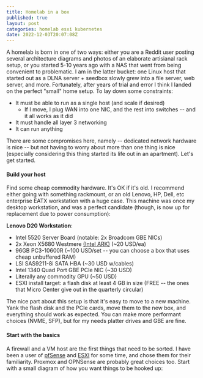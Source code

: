 ```yaml
---
title: Homelab in a box
published: true
layout: post
categories: homelab esxi kubernetes
date: 2022-12-03T20:07:08Z
---
```


A homelab is born in one of two ways: either you are a Reddit user posting several architecture diagrams and photos of an elaborate artisianal rack setup, or you started 5-10 years ago with a NAS that went from being convenient to problematic. I am in the latter bucket: one Linux host that started out as a DLNA server + seedbox slowly grew into a file server, web server, and more. Fortunately, after years of trial and error I think I landed on the perfect "small" home setup. To lay down some constraints:

- It must be able to run as a single host (and scale if desired)
  - If I move, I plug WAN into one NIC, and the rest into switches -- and it all works as it did
- It must handle all layer 3 networking
- It can run anything

There are some compromises here, namely -- dedicated network hardware is nice -- but not having to worry about more than one thing is nice (especially considering this thing started its life out in an apartment). Let's get started.

#### Build your host

Find some cheap commodity hardware. It's OK if it's old. I recommend either going with something rackmount, or an old Lenovo, HP, Dell, etc enterprise EATX workstation with a huge case. This machine was once my desktop workstation, and was a perfect candidate (though, is now up for replacement due to power consumption):

**Lenovo D20 Workstation**:
- Intel 5520 Server Board (notable: 2x Broadcom GBE NICs)
- 2x Xeon X5680 Westmere [(Intel ARK)](https://ark.intel.com/content/www/us/en/ark/products/47916/intel-xeon-processor-x5680-12m-cache-3-33-ghz-6-40-gts-intel-qpi.html) (~20 USD/ea)
- 96GB PC3-10600R (~100 USD/set -- you can choose a box that uses cheap unbuffered RAM)
- LSI SAS9211-8i SATA HBA (~30 USD w/cables)
- Intel 1340 Quad Port GBE PCIe NIC (~30 USD)
- Literally any commodity GPU (~50 USD)
- ESXI install target: a flash disk at least 4 GB in size (FREE -- the ones that Micro Center give out in the quarterly circular)

The nice part about this setup is that it's easy to move to a new machine. Yank the flash disk and the PCIe cards, move them to the new box, and everything should work as expected. You can make more performant choices (NVME, SFP), but for my needs platter drives and GBE are fine.

#### Start with the basics

A firewall and a VM host are the first things that need to be sorted. I have been a user of [pfSense](https://www.pfsense.org/) and [ESXI](https://www.vmware.com/products/esxi-and-esx.html) for some time, and chose them for their familiarity. Proxmox and OPNSense are probably great choices too. Start with a small diagram of how you want things to be hooked up:


